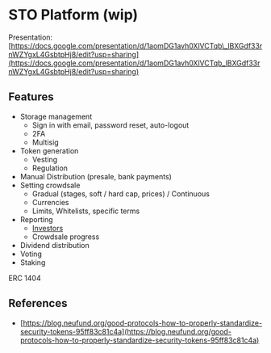 # STO Platform \(wip\)

Presentation: [https://docs.google.com/presentation/d/1aomDG1avh0XlVCTqb\_lBXGdf33rnWZYgxL4GsbtpHj8/edit?usp=sharing](https://docs.google.com/presentation/d/1aomDG1avh0XlVCTqb_lBXGdf33rnWZYgxL4GsbtpHj8/edit?usp=sharing)

## Features

* Storage management
  * Sign in with email, password reset, auto-logout
  * 2FA
  * Multisig
* Token generation
  * Vesting
  * Regulation
* Manual Distribution \(presale, bank payments\)
* Setting crowdsale
  * Gradual \(stages, soft / hard cap, prices\) / Continuous
  * Currencies
  * Limits, Whitelists, specific terms
* Reporting
  * [Investors](https://wiki.crowdfunding3.com/docs/~/edit/drafts/-LRSJeVLZO2J0m9vVJ9J/fund-management-app-wip/admin-panel)
  * Crowdsale progress
* Dividend distribution
* Voting
* Staking

ERC 1404

## References

* [https://blog.neufund.org/good-protocols-how-to-properly-standardize-security-tokens-95ff83c81c4a](https://blog.neufund.org/good-protocols-how-to-properly-standardize-security-tokens-95ff83c81c4a)

